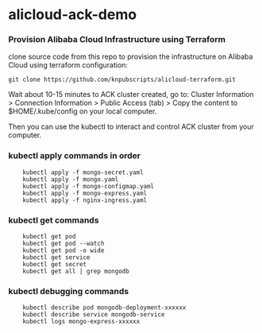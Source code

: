# alicloud-ack-demo
### Provision Alibaba Cloud Infrastructure using Terraform

clone source code from this repo to provision the infrastructure on Alibaba Cloud using terraform configuration:

```git clone https://github.com/knpubscripts/alicloud-terraform.git```

Wait about 10-15 minutes to ACK cluster created, go to: Cluster Information > Connection Information > Public Access (tab) > Copy the content to $HOME/.kube/config on your local computer.

Then you can use the kubectl to interact and control ACK cluster from your computer.

### kubectl apply commands in order
```
    kubectl apply -f mongo-secret.yaml
    kubectl apply -f mongo.yaml
    kubectl apply -f mongo-configmap.yaml
    kubectl apply -f mongo-express.yaml
    kubectl apply -f nginx-ingress.yaml
```
### kubectl get commands
```
    kubectl get pod
    kubectl get pod --watch
    kubectl get pod -o wide
    kubectl get service
    kubectl get secret
    kubectl get all | grep mongodb
```
### kubectl debugging commands
```
    kubectl describe pod mongodb-deployment-xxxxxx
    kubectl describe service mongodb-service
    kubectl logs mongo-express-xxxxxx
```
